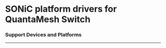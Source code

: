 
SONiC platform drivers for QuantaMesh Switch
================================================

### Support Devices and Platforms
---


